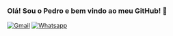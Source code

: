 ### Olá! Sou o Pedro e bem vindo ao meu GitHub! 👋
[![Gmail](https://img.shields.io/badge/Gmail-D14836?style=for-the-badge&logo=gmail&logoColor=white)](mailto:pedrohtoff@gmail.com)
[![Whatsapp](https://img.shields.io/badge/WhatsApp-25D366?style=for-the-badge&logo=whatsapp&logoColor=white)](https://wa.me/5567992554243?text=)
